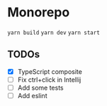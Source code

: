 # Monorepo

`yarn build`
`yarn dev`
`yarn start`

## TODOs

- [x] TypeScript composite
- [ ] Fix ctrl+click in Intellij
- [ ] Add some tests
- [ ] Add eslint
